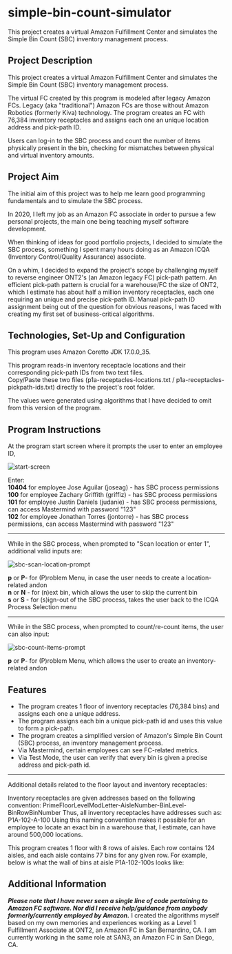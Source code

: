 # simple-bin-count-simulator
This project creates a virtual Amazon Fulfillment Center and simulates the Simple Bin Count (SBC) inventory management process.

## Project Description
This project creates a virtual Amazon Fulfillment Center and simulates the Simple Bin Count (SBC) inventory management process.

The virtual FC created by this program is modeled after legacy Amazon FCs. Legacy (aka "traditional") Amazon FCs are those without Amazon Robotics (formerly Kiva) technology. The program creates an FC with 76,384 inventory receptacles and assigns each one an unique location address and pick-path ID.

Users can log-in to the SBC process and count the number of items physically present in the bin, checking for mismatches between physical and virtual inventory amounts.

## Project Aim
The initial aim of this project was to help me learn good programming fundamentals and to simulate the SBC process.

In 2020, I left my job as an Amazon FC associate in order to pursue a few personal projects, the main one being teaching myself software development.

When thinking of ideas for good portfolio projects, I decided to simulate the SBC process, something I spent many hours doing as an Amazon ICQA (Inventory Control/Quality Assurance) associate.

On a whim, I decided to expand the project's scope by challenging myself to reverse engineer ONT2's (an Amazon legacy FC) pick-path pattern. An efficient pick-path pattern is crucial for a warehouse/FC the size of ONT2, which I estimate has about half a million inventory receptacles, each one requiring an unique and precise pick-path ID. Manual pick-path ID assignment being out of the question for obvious reasons, I was faced with creating my first set of business-critical algorithms.

## Technologies, Set-Up and Configuration
This program uses Amazon Coretto JDK 17.0.0_35.

This program reads-in inventory receptacle locations and their corresponding pick-path IDs from two text files.\
Copy/Paste these two files (p1a-receptacles-locations.txt / p1a-receptacles-pickpath-ids.txt) directly to the project's root folder.

The values were generated using algorithms that I have decided to omit from this version of the program.

## Program Instructions
At the program start screen where it prompts the user to enter an employee ID,

![start-screen](https://github.com/JGAguilar626/simple-bin-count-simulator/assets/129235347/a66fdc77-f0e7-4720-ba4e-f6661db7096b)

Enter:\
**10404** for employee Jose Aguilar (joseag) - has SBC process permissions\
**100** for employee Zachary Griffith (griffiz) - has SBC process permissions\
**101** for employee Justin Daniels (judanie) - has SBC process permissions, can access Mastermind with password "123"\
**102** for employee Jonathan Torres (jontorre) - has SBC process permissions, can access Mastermind with password "123"

-----

While in the SBC process, when prompted to "Scan location or enter 1", additional valid inputs are:

![sbc-scan-location-prompt](https://github.com/JGAguilar626/simple-bin-count-simulator/assets/129235347/592d707b-c1e5-4eca-a1c7-cf6401a91ef4)

**p** or **P**- for (P)roblem Menu, in case the user needs to create a location-related andon\
**n** or **N** - for (n)ext bin, which allows the user to skip the current bin\
**s** or **S** - for (s)ign-out of the SBC process, takes the user back to the ICQA Process Selection menu

-----

While in the SBC process, when prompted to count/re-count items, the user can also input:

![sbc-count-items-prompt](https://github.com/JGAguilar626/simple-bin-count-simulator/assets/129235347/e8da4d94-2497-4a11-aa64-49556d2ee5a5)

**p** or **P**- for (P)roblem Menu, which allows the user to create an inventory-related andon

## Features
- The program creates 1 floor of inventory receptacles (76,384 bins) and assigns each one a unique address.
- The program assigns each bin a unique pick-path id and uses this value to form a pick-path.
- The program creates a simplified version of Amazon's Simple Bin Count (SBC) process, an inventory management process.
- Via Mastermind, certain employees can see FC-related metrics.
- Via Test Mode, the user can verify that every bin is given a precise address and pick-path id.

-----

Additional details related to the floor layout and inventory receptacles:

Inventory receptacles are given addresses based on the following convention: PrimeFloorLevelModLetter-AisleNumber-BinLevel-BinRowBinNumber
Thus, all inventory receptacles have addresses such as: P1A-102-A-100
Using this naming convention makes it possible for an employee to locate an exact bin in a warehouse that, I estimate, can have around 500,000 locations.

This program creates 1 floor with 8 rows of aisles. Each row contains 124 aisles, and each aisle contains 77 bins for any given row. For example, below is what the wall of bins at aisle P1A-102-100s looks like:








## Additional Information
***Please note that I have never seen a single line of code pertaining to Amazon FC software. Nor did I receive help/guidance from anybody formerly/currently employed by Amazon.*** I created the algorithms myself based on my own memories and experiences working as a Level 1 Fulfillment Associate at ONT2, an Amazon FC in San Bernardino, CA. I am currently working in the same role
at SAN3, an Amazon FC in San Diego, CA.
